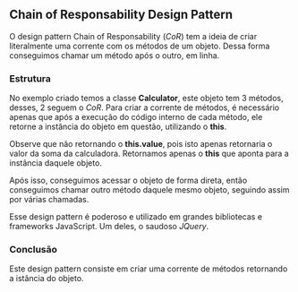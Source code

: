 ## Chain of Responsability Design Pattern

O design pattern Chain of Responsability (*CoR*) tem a ideia de criar literalmente uma corrente com os métodos de um objeto. Dessa forma conseguimos chamar um método após o outro, em linha.


### Estrutura

No exemplo criado temos a classe **Calculator**, este objeto tem 3 métodos, desses, 2 seguem o *CoR*. Para criar a corrente de métodos, é necessário apenas que após a execução do código interno de cada método, ele retorne a instância do objeto em questão, utilizando o **this**.

Observe que não retornando o **this.value**, pois isto apenas retornaria o valor da soma da calculadora. Retornamos apenas o **this** que aponta para a instância daquele objeto.

Após isso, conseguimos acessar o objeto de forma direta, então conseguimos chamar outro método daquele mesmo objeto, seguindo assim por várias chamadas.

Esse design pattern é poderoso e utilizado em grandes bibliotecas e frameworks JavaScript. Um deles, o saudoso *JQuery*.

### Conclusão

Este design pattern consiste em criar uma corrente de métodos retornando a istância do objeto.
